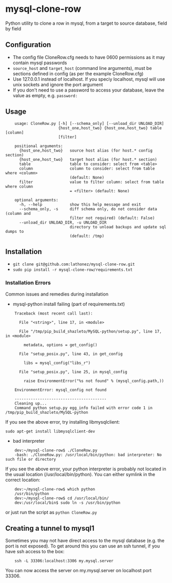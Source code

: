 # mysql-clone-row
Python utility to clone a row in mysql, from a target to source database, field by field



## Configuration
* The config file CloneRow.cfg needs to have 0600 permissions as it may contain mysql passwords
* `source_host` and `target_host` (command line arguments), must be sections defined in config (as per the example CloneRow.cfg)
* Use 127.0.0.1 instead of localhost. If you speciy localhost, mysql will use unix sockets and ignore the port argument
* If you don't need to use a password to access your database, leave the value as empty, e.g. `password:`

## Usage

```
    usage: CloneRow.py [-h] [--schema_only] [--unload_dir UNLOAD_DIR]
                       {host_one,host_two} {host_one,host_two} table [column]
                       [filter]

    positional arguments:
      {host_one,host_two}   source host alias (for host.* config section)
      {host_one,host_two}   target host alias (for host.* section)
      table                 table to consider: select from <table>
      column                column to consider: select from table where <column>
                            (default: None)
      filter                value to filter column: select from table where column
                            = <filter> (default: None)

    optional arguments:
      -h, --help            show this help message and exit
      --schema_only, -s     diff schema only, do not consider data (column and
                            filter not required) (default: False)
      --unload_dir UNLOAD_DIR, -u UNLOAD_DIR
                            directory to unload backups and update sql dumps to
                            (default: /tmp)
```

## Installation
* `git clone git@github.com:lathonez/mysql-clone-row.git`
* `sudo pip install -r mysql-clone-row/requirements.txt`

### Installation Errors
Common issues and remedies during installation
* mysql-python install failing (part of requirements.txt)

```shell
    Traceback (most recent call last):

      File "<string>", line 17, in <module>

      File "/tmp/pip_build_shazleto/MySQL-python/setup.py", line 17, in <module>

        metadata, options = get_config()

      File "setup_posix.py", line 43, in get_config

        libs = mysql_config("libs_r")

      File "setup_posix.py", line 25, in mysql_config

        raise EnvironmentError("%s not found" % (mysql_config.path,))

    EnvironmentError: mysql_config not found

    ----------------------------------------
    Cleaning up...
    Command python setup.py egg_info failed with error code 1 in /tmp/pip_build_shazleto/MySQL-python
```

If you see the above error, try installing libmysqlclient:

`sudo apt-get install libmysqlclient-dev`

* bad interpreter

```shell
    dev:~/mysql-clone-row$ ./CloneRow.py
    -bash: ./CloneRow.py: /usr/local/bin/python: bad interpreter: No such file or directory
```

If you see the above error, your python interpreter is probably not located in the usual location (/usr/local/bin/python). You can either symlink in the correct location:

```
    dev:~/mysql-clone-row$ which python
    /usr/bin/python
    dev:~/mysql-clone-row$ cd /usr/local/bin/
    dev:/usr/local/bin$ sudo ln -s /usr/bin/python
```

or just run the script as `python CloneRow.py`


## Creating a tunnel to mysql1
Sometimes you may not have direct access to the mysql database (e.g. the port is not exposed). To get around this you can use an ssh tunnel, if you have ssh access to the box:

```shell
    ssh -L 33306:localhost:3306 my.mysql.server
```

You can now access the server on my.mysql.server on localhost port 33306.